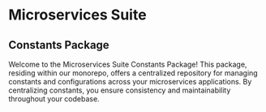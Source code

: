 # Microservices Suite

## Constants Package

Welcome to the Microservices Suite Constants Package! This package, residing within our monorepo, offers a centralized repository for managing constants and configurations across your microservices applications. By centralizing constants, you ensure consistency and maintainability throughout your codebase.
